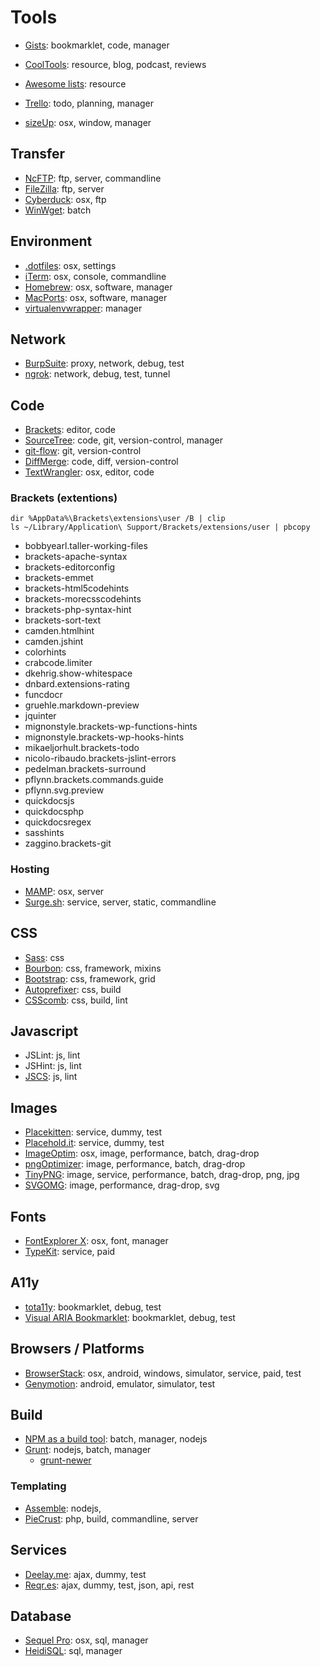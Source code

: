Tools
=====

- [Gists](https://gist.github.com/elwinschmitz/): bookmarklet, code, manager

- [CoolTools](http://kk.org/cooltools/): resource, blog, podcast, reviews
- [Awesome lists](https://github.com/sindresorhus/awesome): resource

- [Trello](https://trello.com/): todo, planning, manager
- [sizeUp](http://www.irradiatedsoftware.com/sizeup/): osx, window, manager


## Transfer
- [NcFTP](http://www.ncftp.com/): ftp, server, commandline
- [FileZilla](https://filezilla-project.org/): ftp, server
- [Cyberduck](https://cyberduck.io/): osx, ftp
- [WinWget](http://portableapps.com/apps/internet/winwget_portable): batch


## Environment
- [.dotfiles](https://dotfiles.github.io/): osx, settings
- [iTerm](http://iterm2.com/): osx, console, commandline
- [Homebrew](http://brew.sh/): osx, software, manager
- [MacPorts](https://www.macports.org/): osx, software, manager
- [virtualenvwrapper](http://virtualenvwrapper.readthedocs.org/): manager


## Network
- [BurpSuite](http://portswigger.net/burp/): proxy, network, debug, test
- [ngrok](https://ngrok.com/): network, debug, test, tunnel


## Code
- [Brackets](http://brackets.io/): editor, code
- [SourceTree](http://www.sourcetreeapp.com/): code, git, version-control, manager
- [git-flow](https://github.com/nvie/gitflow): git, version-control
- [DiffMerge](https://sourcegear.com/diffmerge/): code, diff, version-control
- [TextWrangler](http://www.barebones.com/products/textwrangler/): osx, editor, code


### Brackets (extentions)
    dir %AppData%\Brackets\extensions\user /B | clip
    ls ~/Library/Application\ Support/Brackets/extensions/user | pbcopy
- bobbyearl.taller-working-files
- brackets-apache-syntax
- brackets-editorconfig
- brackets-emmet
- brackets-html5codehints
- brackets-morecsscodehints
- brackets-php-syntax-hint
- brackets-sort-text
- camden.htmlhint
- camden.jshint
- colorhints
- crabcode.limiter
- dkehrig.show-whitespace
- dnbard.extensions-rating
- funcdocr
- gruehle.markdown-preview
- jquinter
- mignonstyle.brackets-wp-functions-hints
- mignonstyle.brackets-wp-hooks-hints
- mikaeljorhult.brackets-todo
- nicolo-ribaudo.brackets-jslint-errors
- pedelman.brackets-surround
- pflynn.brackets.commands.guide
- pflynn.svg.preview
- quickdocsjs
- quickdocsphp
- quickdocsregex
- sasshints
- zaggino.brackets-git


### Hosting
- [MAMP](http://www.mamp.info/en/): osx, server
- [Surge.sh](http://surge.sh/): service, server, static, commandline


## CSS
- [Sass](http://sass-lang.com/): css
- [Bourbon](http://bourbon.io/): css, framework, mixins
- [Bootstrap](http://getbootstrap.com/): css, framework, grid
- [Autoprefixer](https://github.com/postcss/autoprefixer): css, build
- [CSScomb](http://csscomb.com/): css, build, lint


## Javascript
- JSLint: js, lint
- JSHint: js, lint
- [JSCS](https://www.npmjs.com/package/jscs): js, lint


## Images
- [Placekitten](http://placekitten.com/): service, dummy, test
- [Placehold.it](http://placehold.it/): service, dummy, test
- [ImageOptim](https://imageoptim.com/): osx, image, performance, batch, drag-drop
- [pngOptimizer](http://psydk.org/pngoptimizer): image, performance, batch, drag-drop
- [TinyPNG](https://tinypng.com/): image, service, performance, batch, drag-drop, png, jpg
- [SVGOMG](https://jakearchibald.github.io/svgomg/): image, performance, drag-drop, svg


## Fonts
- [FontExplorer X](http://www.fontexplorerx.com/): osx, font, manager
- [TypeKit](https://typekit.com/): service, paid


## A11y
- [tota11y](http://khan.github.io/tota11y/): bookmarklet, debug, test
- [Visual ARIA Bookmarklet](http://whatsock.com/training/matrices/visual-aria.htm): bookmarklet, debug, test


## Browsers / Platforms
- [BrowserStack](http://www.browserstack.com/): osx, android, windows, simulator, service, paid, test
- [Genymotion](http://www.genymotion.com/features/): android, emulator, simulator, test


## Build
- [NPM as a build tool](http://blog.keithcirkel.co.uk/how-to-use-npm-as-a-build-tool/): batch, manager, nodejs
- [Grunt](http://gruntjs.com/): nodejs, batch, manager
  - [grunt-newer](https://www.npmjs.com/package/grunt-newer)


### Templating
- [Assemble](http://assemble.io/): nodejs, 
- [PieCrust](https://github.com/ludovicchabant/PieCrust): php, build, commandline, server


## Services
- [Deelay.me](http://www.deelay.me/): ajax, dummy, test
- [Reqr.es](http://reqr.es/): ajax, dummy, test, json, api, rest


## Database
- [Sequel Pro](http://www.sequelpro.com/): osx, sql, manager
- [HeidiSQL](http://www.heidisql.com/): sql, manager
